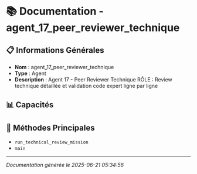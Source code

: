 # 📚 Documentation - agent_17_peer_reviewer_technique

## 📋 Informations Générales
- **Nom** : agent_17_peer_reviewer_technique
- **Type** : Agent
- **Description** : Agent 17 - Peer Reviewer Technique
RÔLE : Review technique détaillée et validation code expert ligne par ligne

## 📊 Capacités


## 🔧 Méthodes Principales
- `run_technical_review_mission`
- `main`

---
*Documentation générée le 2025-06-21 05:34:56*
